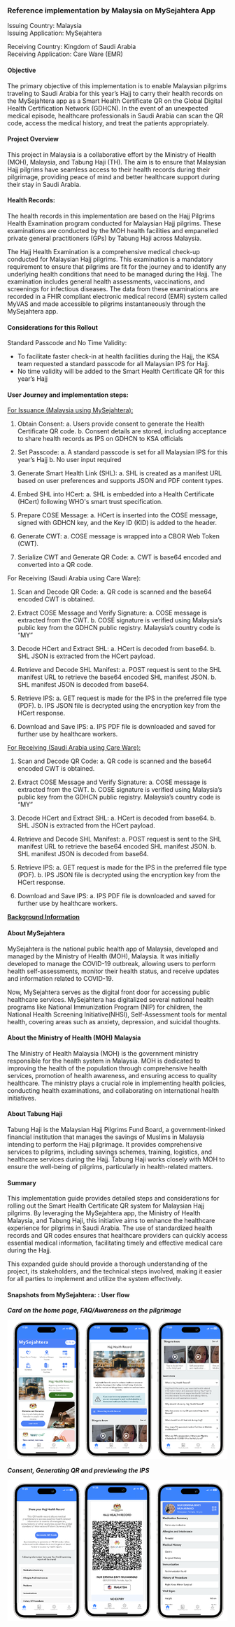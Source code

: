 ### Reference implementation by Malaysia on MySejahtera App

Issuing Country: Malaysia  
Issuing Application: MySejahtera

Receiving Country: Kingdom of Saudi Arabia  
Receiving Application: Care Ware (EMR)

#### Objective

The primary objective of this implementation is to enable Malaysian pilgrims traveling to Saudi Arabia for this year’s Hajj to carry their health records on the MySejahtera app as a Smart Health Certificate QR on the Global Digital Health Certification Network (GDHCN). In the event of an unexpected medical episode, healthcare professionals in Saudi Arabia can scan the QR code, access the medical history, and treat the patients appropriately.

#### Project Overview

This project in Malaysia is a collaborative effort by the Ministry of Health (MOH), Malaysia, and Tabung Haji (TH). The aim is to ensure that Malaysian Hajj pilgrims have seamless access to their health records during their pilgrimage, providing peace of mind and better healthcare support during their stay in Saudi Arabia.

#### Health Records: 

The health records in this implementation are based on the Hajj Pilgrims Health Examination program conducted for Malaysian Hajj pilgrims. These examinations are conducted by the MOH health facilities and empanelled private general practitioners (GPs) by Tabung Haji across Malaysia. 

The Hajj Health Examination is a comprehensive medical check-up conducted for Malaysian Hajj pilgrims. This examination is a mandatory requirement to ensure that pilgrims are fit for the journey and to identify any underlying health conditions that need to be managed during the Hajj. The examination includes general health assessments, vaccinations, and screenings for infectious diseases. The data from these examinations are recorded in a FHIR compliant electronic medical record (EMR) system called MyVAS and made accessible to pilgrims instantaneously through the MySejahtera app.


#### Considerations for this Rollout

Standard Passcode and No Time Validity:
-	To facilitate faster check-in at health facilities during the Hajj, the KSA team requested a standard passcode for all Malaysian IPS for Hajj.
-	No time validity will be added to the Smart Health Certificate QR for this year’s Hajj

#### User Journey and implementation steps:

<u>For Issuance (Malaysia using MySejahtera):</u>
1.	Obtain Consent:
    a.	Users provide consent to generate the Health Certificate QR code.
    b.	Consent details are stored, including acceptance to share health records as IPS on GDHCN to KSA officials

2.	Set Passcode:
    a.	A standard passcode is set for all Malaysian IPS for this year’s Hajj
    b.	No user input required

3.	Generate Smart Health Link (SHL):
    a.	SHL is created as a manifest URL based on user preferences and supports JSON and PDF content types.

4.	Embed SHL into HCert:
    a.	SHL is embedded into a Health Certificate (HCert) following WHO's smart trust specification.

5.	Prepare COSE Message:
    a.	HCert is inserted into the COSE message, signed with GDHCN key, and the Key ID (KID) is added to the header.

6.	Generate CWT:
    a.	COSE message is wrapped into a CBOR Web Token (CWT).

7.	Serialize CWT and Generate QR Code:
    a.	CWT is base64 encoded and converted into a QR code.

For Receiving (Saudi Arabia using Care Ware):

1.	Scan and Decode QR Code:
    a.	QR code is scanned and the base64 encoded CWT is obtained.

2.	Extract COSE Message and Verify Signature:
    a.	COSE message is extracted from the CWT.
    b.	COSE signature is verified using Malaysia’s public key from the GDHCN public registry. Malaysia’s country code is “MY”

3.	Decode HCert and Extract SHL:
    a.	HCert is decoded from base64.
    b.	SHL JSON is extracted from the HCert payload.

4.	Retrieve and Decode SHL Manifest:
    a.	POST request is sent to the SHL manifest URL to retrieve the base64 encoded SHL manifest JSON.
    b.	SHL manifest JSON is decoded from base64.

5.	Retrieve IPS:
    a.	GET request is made for the IPS in the preferred file type (PDF).
    b.	IPS JSON file is decrypted using the encryption key from the HCert response.

6.	Download and Save IPS:
    a.	IPS PDF file is downloaded and saved for further use by healthcare workers.

<u>For Receiving (Saudi Arabia using Care Ware):</u>
1.	Scan and Decode QR Code:
    a.	QR code is scanned and the base64 encoded CWT is obtained.

2.	Extract COSE Message and Verify Signature:
    a.	COSE message is extracted from the CWT.
    b.	COSE signature is verified using Malaysia’s public key from the GDHCN public registry. Malaysia’s country code is “MY”

3.	Decode HCert and Extract SHL:
    a.	HCert is decoded from base64.
    b.	SHL JSON is extracted from the HCert payload.

4.	Retrieve and Decode SHL Manifest:
    a.	POST request is sent to the SHL manifest URL to retrieve the base64 encoded SHL manifest JSON.
    b.	SHL manifest JSON is decoded from base64.

5.	Retrieve IPS:
    a.	GET request is made for the IPS in the preferred file type (PDF).
    b.	IPS JSON file is decrypted using the encryption key from the HCert response.

6.	Download and Save IPS:
    a.	IPS PDF file is downloaded and saved for further use by healthcare workers.

<u>**Background Information**</u>

#### About MySejahtera

MySejahtera is the national public health app of Malaysia, developed and managed by the Ministry of Health (MOH), Malaysia. It was initially developed to manage the COVID-19 outbreak, allowing users to perform health self-assessments, monitor their health status, and receive updates and information related to COVID-19.

Now, MySejahtera serves as the digital front door for accessing public healthcare services. MySejahtera has digitalized several national health programs like National Immunization Program (NIP) for children, the National Health Screening Initiative(NHSI), Self-Assessment tools for mental health, covering areas such as anxiety, depression, and suicidal thoughts. 

#### About the Ministry of Health (MOH) Malaysia

The Ministry of Health Malaysia (MOH) is the government ministry responsible for the health system in Malaysia. MOH is dedicated to improving the health of the population through comprehensive health services, promotion of health awareness, and ensuring access to quality healthcare. The ministry plays a crucial role in implementing health policies, conducting health examinations, and collaborating on international health initiatives.

#### About Tabung Haji

Tabung Haji is the Malaysian Hajj Pilgrims Fund Board, a government-linked financial institution that manages the savings of Muslims in Malaysia intending to perform the Hajj pilgrimage. It provides comprehensive services to pilgrims, including savings schemes, training, logistics, and healthcare services during the Hajj. Tabung Haji works closely with MOH to ensure the well-being of pilgrims, particularly in health-related matters.


#### Summary

This implementation guide provides detailed steps and considerations for rolling out the Smart Health Certificate QR system for Malaysian Hajj pilgrims. By leveraging the MySejahtera app, the Ministry of Health Malaysia, and Tabung Haji, this initiative aims to enhance the healthcare experience for pilgrims in Saudi Arabia. The use of standardized health records and QR codes ensures that healthcare providers can quickly access essential medical information, facilitating timely and effective medical care during the Hajj.

This expanded guide should provide a thorough understanding of the project, its stakeholders, and the technical steps involved, making it easier for all parties to implement and utilize the system effectively.

#### Snapshots from MySejahtera: :  User flow


***Card on the home page, FAQ/Awareness on the pilgrimage***

<img src="MySejahtera_userflow.png" alt ="MySejahtera User Flow"></img>

***Consent, Generating QR and previewing the IPS***

<img src ="MySejahtera_qr.png" alt="Consent, generating QR and previewing IPS"></img>